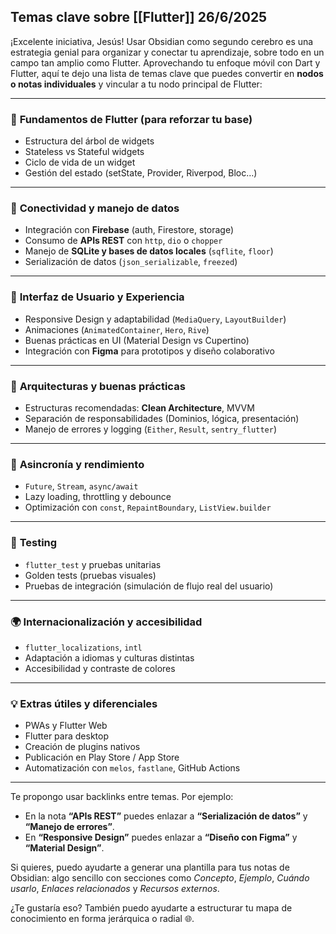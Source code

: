 ## Temas clave sobre [[Flutter]] 26/6/2025

¡Excelente iniciativa, Jesús! Usar Obsidian como segundo cerebro es una estrategia genial para organizar y conectar tu aprendizaje, sobre todo en un campo tan amplio como Flutter. Aprovechando tu enfoque móvil con Dart y Flutter, aquí te dejo una lista de temas clave que puedes convertir en **nodos o notas individuales** y vincular a tu nodo principal de Flutter:

---

### 🧱 **Fundamentos de Flutter (para reforzar tu base)**
- Estructura del árbol de widgets
- Stateless vs Stateful widgets
- Ciclo de vida de un widget
- Gestión del estado (setState, Provider, Riverpod, Bloc…)

---

### 🔌 **Conectividad y manejo de datos**
- Integración con **Firebase** (auth, Firestore, storage)
- Consumo de **APIs REST** con `http`, `dio` o `chopper`
- Manejo de **SQLite y bases de datos locales** (`sqflite`, `floor`)
- Serialización de datos (`json_serializable`, `freezed`)

---

### 🎨 **Interfaz de Usuario y Experiencia**
- Responsive Design y adaptabilidad (`MediaQuery`, `LayoutBuilder`)
- Animaciones (`AnimatedContainer`, `Hero`, `Rive`)
- Buenas prácticas en UI (Material Design vs Cupertino)
- Integración con **Figma** para prototipos y diseño colaborativo

---

### 📱 **Arquitecturas y buenas prácticas**
- Estructuras recomendadas: **Clean Architecture**, MVVM
- Separación de responsabilidades (Dominios, lógica, presentación)
- Manejo de errores y logging (`Either`, `Result`, `sentry_flutter`)

---

### 🔄 **Asincronía y rendimiento**
- `Future`, `Stream`, `async/await`
- Lazy loading, throttling y debounce
- Optimización con `const`, `RepaintBoundary`, `ListView.builder`

---

### 🧪 **Testing**
- `flutter_test` y pruebas unitarias
- Golden tests (pruebas visuales)
- Pruebas de integración (simulación de flujo real del usuario)

---

### 🌍 **Internacionalización y accesibilidad**
- `flutter_localizations`, `intl`
- Adaptación a idiomas y culturas distintas
- Accesibilidad y contraste de colores

---

### 💡 Extras útiles y diferenciales
- PWAs y Flutter Web
- Flutter para desktop
- Creación de plugins nativos
- Publicación en Play Store / App Store
- Automatización con `melos`, `fastlane`, GitHub Actions

---

Te propongo usar backlinks entre temas. Por ejemplo:
- En la nota **“APIs REST”** puedes enlazar a **“Serialización de datos”** y **“Manejo de errores”**.
- En **“Responsive Design”** puedes enlazar a **“Diseño con Figma”** y **“Material Design”**.

Si quieres, puedo ayudarte a generar una plantilla para tus notas de Obsidian: algo sencillo con secciones como _Concepto_, _Ejemplo_, _Cuándo usarlo_, _Enlaces relacionados_ y _Recursos externos_.

¿Te gustaría eso? También puedo ayudarte a estructurar tu mapa de conocimiento en forma jerárquica o radial 🌐.